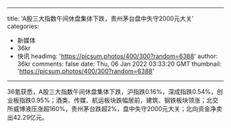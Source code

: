 
---
title: 'A股三大指数午间休盘集体下跌，贵州茅台盘中失守2000元大关'
categories: 
 - 新媒体
 - 36kr
 - 快讯
headimg: 'https://picsum.photos/400/300?random=6388'
author: 36kr
comments: false
date: Thu, 06 Jan 2022 03:33:20 GMT
thumbnail: 'https://picsum.photos/400/300?random=6388'
---

<div>   
36氪获悉，A股三大指数午间休盘集体下跌，沪指跌0.16%，深成指跌0.54%，创业板指跌0.95%；酒类、传媒、航运板块跌幅居前，建筑、钢铁板块领涨；北交所威博液压涨超160%，贵州茅台跌超2%，盘中失守2000元大关；北向资金净卖出42.29亿元。  
</div>
            